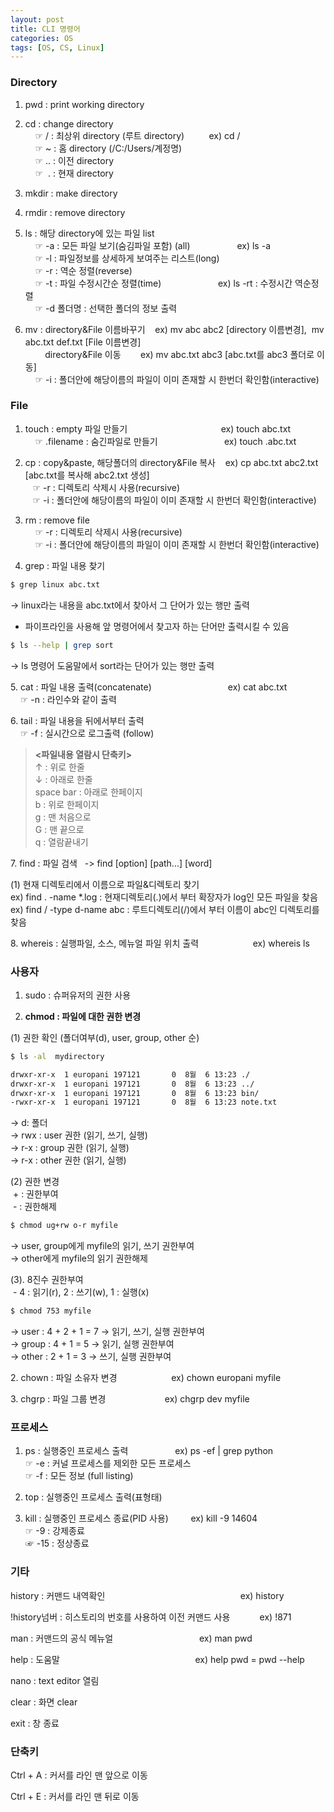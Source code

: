 ```yaml
---
layout: post
title: CLI 명령어
categories: OS
tags: [OS, CS, Linux]
---
```


### Directory

1. pwd : print working directory

2. cd : change directory  
    ☞ / : 최상위 directory (루트 directory)          ex) cd /  
    ☞ ~ : 홈 directory (/C:/Users/계정명)  
    ☞ .. : 이전 directory  
    ☞  . : 현재 directory

3. mkdir : make directory

4. rmdir : remove directory

5. ls : 해당 directory에 있는 파일 list  
    ☞ -a : 모든 파일 보기(숨김파일 포함) (all)                   ex) ls -a  
    ☞ -l : 파일정보를 상세하게 보여주는 리스트(long)  
    ☞ -r : 역순 정렬(reverse)  
    ☞ -t : 파일 수정시간순 정렬(time)                       ex) ls -rt : 수정시간 역순정렬  
    ☞ -d 폴더명 : 선택한 폴더의 정보 출력

6. mv : directory&File 이름바꾸기    ex) mv abc abc2 \[directory 이름변경\],  mv abc.txt def.txt \[File 이름변경\]  
        directory&File 이동          ex) mv abc.txt abc3 \[abc.txt를 abc3 폴더로 이동\]  
    ☞ -i : 폴더안에 해당이름의 파일이 이미 존재할 시 한번더 확인함(interactive) 

### File

1. touch : empty 파일 만들기                                      ex) touch abc.txt  
    ☞ .filename : 숨긴파일로 만들기                           ex) touch .abc.txt

2. cp : copy&paste, 해당폴더의 directory&File 복사    ex) cp abc.txt abc2.txt \[abc.txt를 복사해 abc2.txt 생성\]  
   ☞ -r : 디렉토리 삭제시 사용(recursive)  
   ☞ -i : 폴더안에 해당이름의 파일이 이미 존재할 시 한번더 확인함(interactive) 


3. rm : remove file  
    ☞ -r : 디렉토리 삭제시 사용(recursive)  
    ☞ -i : 폴더안에 해당이름의 파일이 이미 존재할 시 한번더 확인함(interactive)

4. grep : 파일 내용 찾기
```bash
$ grep linux abc.txt
```
→ linux라는 내용을 abc.txt에서 찾아서 그 단어가 있는 행만 출력

* 파이프라인을 사용해 앞 명령어에서 찾고자 하는 단어만 출력시킬 수 있음
```bash
$ ls --help | grep sort
```
→ ls 명령어 도움말에서 sort라는 단어가 있는 행만 출력

5\. cat : 파일 내용 출력(concatenate)                               ex) cat abc.txt  
    ☞ -n : 라인수와 같이 출력

6\. tail : 파일 내용을 뒤에서부터 출력  
    ☞ -f : 실시간으로 로그출력 (follow)


>**\<파일내용 열람시 단축키>**  
>↑ : 위로 한줄  
>↓ : 아래로 한줄  
>space bar : 아래로 한페이지  
>b : 위로 한페이지  
>g : 맨 처음으로  
>G : 맨 끝으로  
>q : 열람끝내기

7\. find : 파일 검색   -> find \[option\] \[path...\] \[word\]

(1) 현재 디렉토리에서 이름으로 파일&디렉토리 찾기  
ex) find . -name \*.log : 현재디렉토리(.)에서 부터 확장자가 log인 모든 파일을 찾음  
ex) find / -type d\-name abc : 루트디렉토리(/)에서 부터 이름이 abc인 디렉토리를 찾음

8\. whereis : 실행파일, 소스, 메뉴얼 파일 위치 출력                      ex) whereis ls


### 사용자

1. sudo : 슈퍼유저의 권한 사용

2. **chmod : 파일에 대한 권한 변경**

(1) 권한 확인 (폴더여부(d), user, group, other 순)

```bash
$ ls -al  mydirectory

drwxr-xr-x  1 europani 197121       0  8월  6 13:23 ./
drwxr-xr-x  1 europani 197121       0  8월  6 13:23 ../
drwxr-xr-x  1 europani 197121       0  8월  6 13:23 bin/
-rwxr-xr-x  1 europani 197121       0  8월  6 13:23 note.txt
```
→ d: 폴더  
→ rwx : user 권한 (읽기, 쓰기, 실행)  
→ r-x : group 권한 (읽기, 실행)  
→ r-x : other 권한 (읽기, 실행)

(2) 권한 변경  
 + : 권한부여  
 - : 권한해제

```bash
$ chmod ug+rw o-r myfile
```
→ user, group에게 myfile의 읽기, 쓰기 권한부여  
→ other에게 myfile의 읽기 권한해제

(3)\. 8진수 권한부여  
 - 4 : 읽기(r), 2 : 쓰기(w), 1 : 실행(x)

```bash
$ chmod 753 myfile
```
→ user : 4 + 2 + 1 = 7 -> 읽기, 쓰기, 실행 권한부여  
→ group : 4 + 1 = 5 -> 읽기, 실행 권한부여  
→ other : 2 + 1 = 3 -> 쓰기, 실행 권한부여

2\. chown : 파일 소유자 변경                      ex) chown europani myfile

3\. chgrp : 파일 그룹 변경                        ex) chgrp dev myfile


### 프로세스

1. ps : 실행중인 프로세스 출력                     ex) ps -ef \| grep python               
☞ -e : 커널 프로세스를 제외한 모든 프로세스  
☞ -f : 모든 정보 (full listing)

2. top : 실행중인 프로세스 출력(표형태)

3. kill : 실행중인 프로세스 종료(PID 사용)          ex) kill -9 14604  
☞ -9 : 강제종료  
☞ -15 : 정상종료


### 기타

history : 커맨드 내역확인                                                       ex) history

!history넘버 : 히스토리의 번호를 사용하여 이전 커맨드 사용            ex) !871

man : 커맨드의 공식 메뉴얼                                   ex) man pwd

help : 도움말                                                       ex) help pwd = pwd --help

nano : text editor 열림

clear : 화면 clear

exit : 창 종료


### 단축키

Ctrl + A : 커서를 라인 맨 앞으로 이동

Ctrl + E : 커서를 라인 맨 뒤로 이동